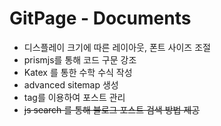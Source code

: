 # GitPage - Documents

- 디스플레이 크기에 따른 레이아웃, 폰트 사이즈 조절
- prismjs를 통해 코드 구문 강조
- Katex 를 통한 수학 수식 작성 
- advanced sitemap 생성
- tag를 이용하여 포스트 관리
- ~~js search 를 통해 블로그 포스트 검색 방법 제공~~
